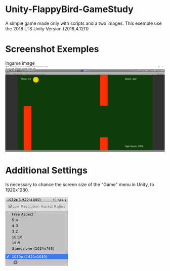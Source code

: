 # Unity-FlappyBird-GameStudy
A simple game made only with scripts and a two images.
This exemple use the 2018 LTS Unity Version (2018.4.12f1)

# Screenshot Exemples

Ingame image
![Screenshot](git-flappybird-01.jpg)

# Additional Settings 

Is necessary to chance the screen size of the "Game" menu in Unity, to 1920x1080.


![Screenshot](git-flappybird-02.png)
